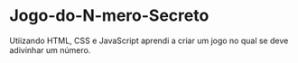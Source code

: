# Jogo-do-N-mero-Secreto
Utiizando HTML, CSS e JavaScript aprendi a criar um jogo no qual se deve adivinhar um número.
